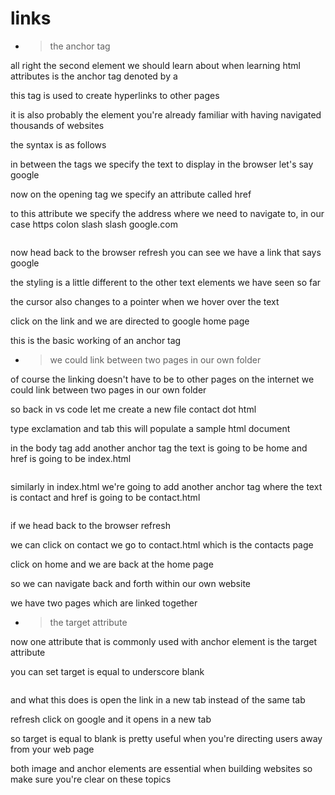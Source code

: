 # links

- > the anchor tag

all right the second element we should learn about when learning html attributes is the anchor tag denoted by a

this tag is used to create hyperlinks to other pages

it is also probably the element you're already familiar with having navigated thousands of websites

the syntax is as follows

in between the tags we specify the text to display in the
browser let's say google

now on the opening tag
we specify an attribute called href

to this attribute we specify the address
where we need to navigate to, in our case https
colon slash slash google.com

```html

```

now head back to the browser refresh
you can see we have a link that says google

the styling is a little different to the
other text elements we have seen so far

the cursor also changes to a pointer
when we hover over the text

click on the link and we are directed to google home page

this is the basic working of an anchor tag

- > we could link between two pages in our own folder

of course the linking doesn't have to be
to other pages on the internet we could link between two pages in our
own folder

so back in vs code let me create a new file
contact dot html

type exclamation and tab
this will populate a sample html document

in the body tag add another anchor tag
the text is going to be home and href is going to be index.html

```html

```

similarly in index.html we're going to add another anchor tag
where the text is contact and href is going to be contact.html

```html

```

if we head back to the browser refresh

we can click on contact
we go to contact.html which is the contacts page

click on home
and we are back at the home page

so we can navigate back and forth within
our own website

we have two pages which are linked together

- > the target attribute

now one attribute that is commonly used with anchor element is the target
attribute

you can set target is equal to underscore blank

```html

```

and what this does is open the link in a new tab instead of the same tab

refresh click on google and it opens in a new tab

so target is equal to blank is pretty useful when you're directing users away
from your web page

both image and anchor elements are
essential when building websites so make sure you're clear on these topics
